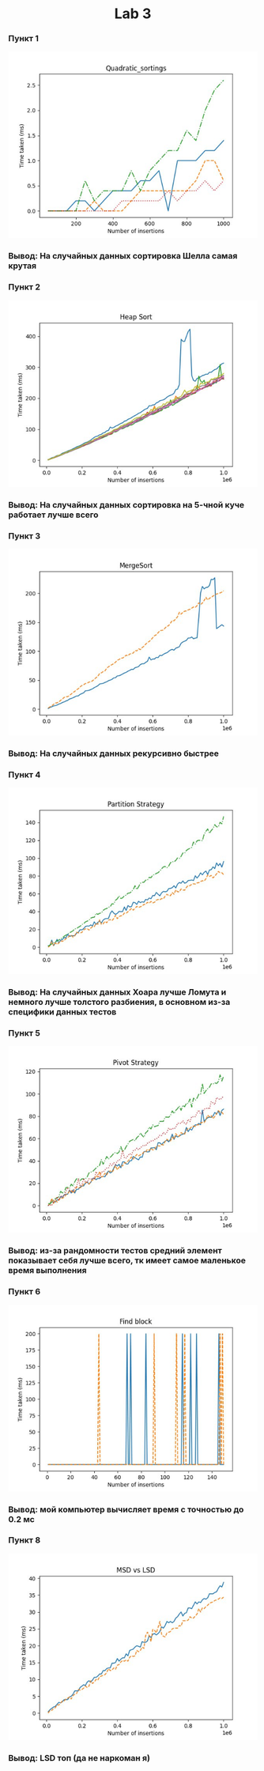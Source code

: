 <h1 align="center"> Lab 3 </h1>
<h3 laign="center"> Пункт 1 </h3>
<img src="Quadratic_Sorts.jpg" />
<h3> Вывод: На случайных данных сортировка Шелла самая крутая</h3>
<h3 laign="center"> Пункт 2 </h3>
<img src="Heap_Sort.jpg" />
<h3> Вывод: На случайных данных сортировка на 5-чной куче работает лучше всего</h3>
<h3 laign="center"> Пункт 3 </h3>
<img src="Merge_Sort.jpg" />
<h3> Вывод: На случайных данных рекурсивно быстрее</h3>
<h3 laign="center"> Пункт 4 </h3>
<img src="Q_Sort.jpg" />
<h3> Вывод: На случайных данных Хоара лучше Ломута и немного лучше толстого разбиения, в основном из-за специфики данных тестов</h3>
<h3 laign="center"> Пункт 5 </h3>
<img src="Pivots.jpg" />
<h3> Вывод: из-за рандомности тестов средний элемент показывает себя лучше всего, тк имеет самое маленькое время выполнения</h3>
<h3 laign="center"> Пункт 6 </h3>
<img src="Q_Sort_and_Shell.jpg" />
<h3> Вывод: мой компьютер вычисляет время с точностью до 0.2 мс</h3>
<h3 laign="center"> Пункт 8 </h3>
<img src="SD_Sorts.jpg" />
<h3> Вывод: LSD топ (да не наркоман я)</h3>
